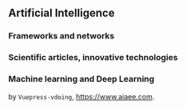 ## Artificial Intelligence

### Frameworks and networks

### Scientific articles, innovative technologies

### Machine learning and Deep Learning








by `Vuepress-vdoing`, <https://www.aiaee.com>.
